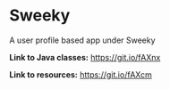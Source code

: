 # Sweeky
A user profile based app under Sweeky

**Link to Java classes:** https://git.io/fAXnx

**Link to resources:** https://git.io/fAXcm
